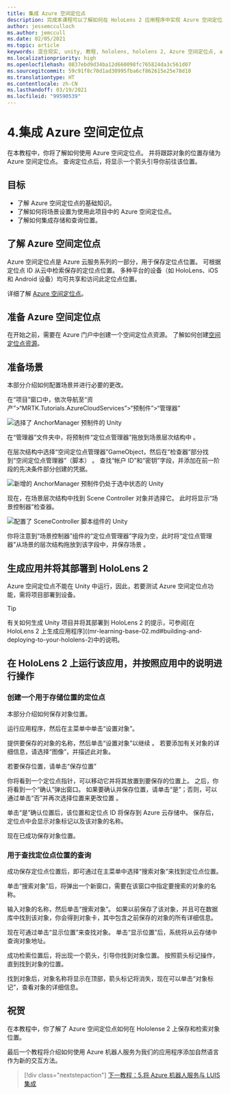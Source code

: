 ```yaml
---
title: 集成 Azure 空间定位点
description: 完成本课程可以了解如何在 HoloLens 2 应用程序中实现 Azure 空间定位点。
author: jessemcculloch
ms.author: jemccull
ms.date: 02/05/2021
ms.topic: article
keywords: 混合现实, unity, 教程, hololens, hololens 2, Azure 空间定位点, azure 云服务, azure 自定义视觉, Windows 10
ms.localizationpriority: high
ms.openlocfilehash: 0837ebd9d34ba12d660098fc765824da3c561d07
ms.sourcegitcommit: 59c91f8c70d1ad30995fba6cf862615e25e78d10
ms.translationtype: HT
ms.contentlocale: zh-CN
ms.lasthandoff: 03/19/2021
ms.locfileid: "99590539"
---
```

# <a name="4-integrating-azure-spatial-anchors"></a>4.集成 Azure 空间定位点

在本教程中，你将了解如何使用 Azure 空间定位点。 并将跟踪对象的位置存储为 Azure 空间定位点。 查询定位点后，将显示一个箭头引导你前往该位置。

## <a name="objectives"></a>目标

* 了解 Azure 空间定位点的基础知识。
* 了解如何将场景设置为使用此项目中的 Azure 空间定位点。
* 了解如何集成存储和查询位置。

## <a name="understanding-azure-spatial-anchors"></a>了解 Azure 空间定位点

 Azure 空间定位点是 Azure 云服务系列的一部分，用于保存定位点位置。 可根据定位点 ID 从云中检索保存的定位点位置。 多种平台的设备（如 HoloLens、iOS 和 Android 设备）均可共享和访问此定位点位置。

详细了解 [Azure 空间定位点](/azure/spatial-anchors/overview)。

## <a name="preparing-azure-spatial-anchors"></a>准备 Azure 空间定位点

在开始之前，需要在 Azure 门户中创建一个空间定位点资源。
了解如何创建[空间定位点资源](/azure/spatial-anchors/quickstarts/get-started-hololens#create-a-spatial-anchors-resource)。

## <a name="preparing-the-scene"></a>准备场景

本部分介绍如何配置场景并进行必要的更改。

在“项目”窗口中，依次导航至“资产”>“MRTK.Tutorials.AzureCloudServices”>“预制件”>“管理器”

![选择了 AnchorManager 预制件的 Unity](images/mr-learning-azure/tutorial4-section1-step1-1.png)

在“管理器”文件夹中，将预制件“定位点管理器”拖放到场景层次结构中 。

在层次结构中选择“空间定位点管理器”GameObject，然后在“检查器”部分找到“空间定位点管理器”（脚本） 。 查找“帐户 ID”和“密钥”字段，并添加在前一阶段的先决条件部分创建的凭据。

![新增的 AnchorManager 预制件仍处于选中状态的 Unity](images/mr-learning-azure/tutorial4-section1-step2-1.png)

现在，在场景层次结构中找到 Scene Controller 对象并选择它。 此时将显示“场景控制器”检查器。

![配置了 SceneController 脚本组件的 Unity](images/mr-learning-azure/tutorial4-section1-step3-1.png)

你将注意到“场景控制器”组件的“定位点管理器”字段为空，此时将“定位点管理器”从场景的层次结构拖放到该字段中，并保存场景  。

## <a name="build-and-deploy-the-app-to-your-hololens-2"></a>生成应用并将其部署到 HoloLens 2

Azure 空间定位点不能在 Unity 中运行，因此，若要测试 Azure 空间定位点功能，需将项目部署到设备。

> [!TIP]
> 有关如何生成 Unity 项目并将其部署到 HoloLens 2 的提示，可参阅[在 HoloLens 2 上生成应用程序]((mr-learning-base-02.md#building-and-deploying-to-your-hololens-2)中的说明。

## <a name="run-the-app-on-your-hololens-2-and-follow-the-in-app-instructions"></a>在 HoloLens 2 上运行该应用，并按照应用中的说明进行操作

### <a name="create-an-anchor-to-store-a-location"></a>创建一个用于存储位置的定位点

本部分介绍如何保存对象位置。

运行应用程序，然后在主菜单中单击“设置对象”。

提供要保存的对象的名称，然后单击“设置对象”以继续 。 若要添加有关对象的详细信息，请选择“图像”，并描述此对象。

若要保存位置，请单击“保存位置”

你将看到一个定位点指针，可以移动它并将其放置到要保存的位置上。 之后，你将看到一个“确认”弹出窗口。 如果要确认并保存位置，请单击“是”；否则，可以通过单击“否”并再次选择位置来更改位置 。

单击“是”确认位置后，该位置和定位点 ID 将保存到 Azure 云存储中。 保存后，定位点中会显示对象标记以及该对象的名称。

现在已成功保存对象位置。

### <a name="query-for-finding-an-anchor-location"></a>用于查找定位点位置的查询

成功保存定位点位置后，即可通过在主菜单中选择“搜索对象”来找到定位点位置。

单击“搜索对象”后，将弹出一个新窗口，需要在该窗口中指定要搜索的对象的名称。

输入对象的名称，然后单击“搜索对象”。 如果以前保存了该对象，并且可在数据库中找到该对象，你会得到对象卡，其中包含之前保存的对象的所有详细信息。

现在可通过单击“显示位置”来查找对象。 单击“显示位置”后，系统将从云存储中查询对象地址。

成功检索位置后，将出现一个箭头，引导你找到对象位置。 按照箭头标记操作，直到找到对象的位置。

找到对象后，对象名称将显示在顶部，箭头标记将消失，现在可以单击“对象标记”，查看对象的详细信息。

## <a name="congratulations"></a>祝贺

在本教程中，你了解了 Azure 空间定位点如何在 Hololense 2 上保存和检索对象位置。

最后一个教程将介绍如何使用 Azure 机器人服务为我们的应用程序添加自然语言作为新的交互方法。

> [!div class="nextstepaction"]
> [下一教程：5.将 Azure 机器人服务与 LUIS 集成](mr-learning-azure-05.md)